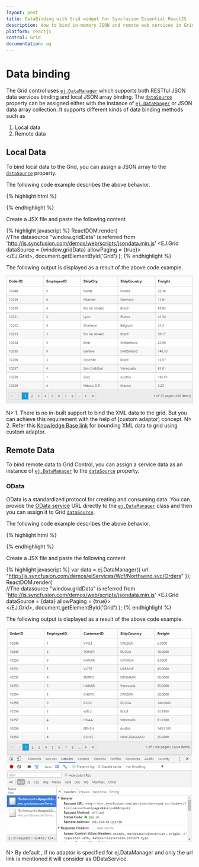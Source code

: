 ```yaml
---
layout: post
title: DataBinding with Grid widget for Syncfusion Essential ReactJS
description: How to bind in-memory JSON and remote web services in Grid
platform: reactjs
control: Grid
documentation: ug
--- 
```

# Data binding

The Grid control uses [`ej.DataManager`](http://helpjs.syncfusion.com/js/datamanager/overview# "ej.DataManager") which supports both RESTful JSON data services binding and local JSON array binding.  The [`dataSource`](http://help.syncfusion.com/api/js/ejgrid#members:datasource "dataSource") property can be assigned either with the instance of [`ej.DataManger`](http://help.syncfusion.com/api/js/ejdatamanager# "ej.DataManager") or JSON data array collection. It supports different kinds of data binding methods such as

1. Local data
2. Remote data

## Local Data

To bind local data to the Grid, you can assign a JSON array to the [`dataSource`](http://help.syncfusion.com/api/js/ejgrid#members:datasource "dataSource") property.

The following code example describes the above behavior.

{% highlight html %}
<div id="Grid"></div>
<script type="text/babel" src="app.jsx">
</script>
{% endhighlight %}

Create a JSX file and paste the following content

{% highlight javascript %}
        ReactDOM.render(   
                //The datasource "window.gridData" is referred from 'http://js.syncfusion.com/demos/web/scripts/jsondata.min.js'
	<EJ.Grid dataSource = {window.gridData} allowPaging = {true}>
         <columns>
                <column field="OrderID" />
                <column field="EmployeeID" />
                <column field="ShipCity" />
                <column field="ShipCountry" />
                <column field="Freight" />
         </columns>            
        </EJ.Grid>,
          document.getElementById('Grid')
        );
{% endhighlight %}


The following output is displayed as a result of the above code example.

![](dataBinding_images/dataBinding_img1.png)


N> 1. There is no in-built support to bind the XML data to the grid. But you can achieve this requirement with the help of [custom adaptor] concept. 
N> 2. Refer this [Knowledge Base link](https://support.syncfusion.com/kb/article/3562/how-to-process-xml-data-from-server-using-datamanager-and-bound-to-grid) for bounding XML data to grid using custom adaptor. 

## Remote Data

To bind remote data to Grid Control, you can assign a service data as an instance of [`ej.DataManager`](http://help.syncfusion.com/api/js/ejdatamanager# "DataManager") to the [`dataSource`](http://help.syncfusion.com/api/js/ejgrid#members:datasource "dataSource") property.

### OData

OData is a standardized protocol for creating and consuming data. You can provide the [OData service](https://www.odata.org/) URL directly to the [`ej.DataManager`](http://help.syncfusion.com/api/js/ejdatamanager# "DataManager") class and then you can assign it to Grid [`dataSource`](http://help.syncfusion.com/api/js/ejgrid#members:datasource "datasource").

The following code example describes the above behavior.

{% highlight html %}
<div id="Grid"></div>
<script type="text/babel" src="app.jsx">
</script>
{% endhighlight %}

Create a JSX file and paste the following content

{% highlight javascript %}
        var data = ej.DataManager({
                        url: "http://js.syncfusion.com/demos/ejServices/Wcf/Northwind.svc/Orders"
	                });
        ReactDOM.render(   
                //The datasource "window.gridData" is referred from 'http://js.syncfusion.com/demos/web/scripts/jsondata.min.js'
        <EJ.Grid dataSource = {data} allowPaging = {true}>
         <columns>
                <column field="OrderID" />
                <column field="EmployeeID" />
                <column field="ShipCity" />
                <column field="ShipCountry" />
                <column field="Freight" />
         </columns>                
        </EJ.Grid>,
          document.getElementById('Grid')
        );
{% endhighlight %}

The following output is displayed as a result of the above code example.

![](dataBinding_images/dataBinding_img2.png)

N> By default , if no adaptor is specified for ej.DataManager and only the url link is mentioned it will consider as ODataService.